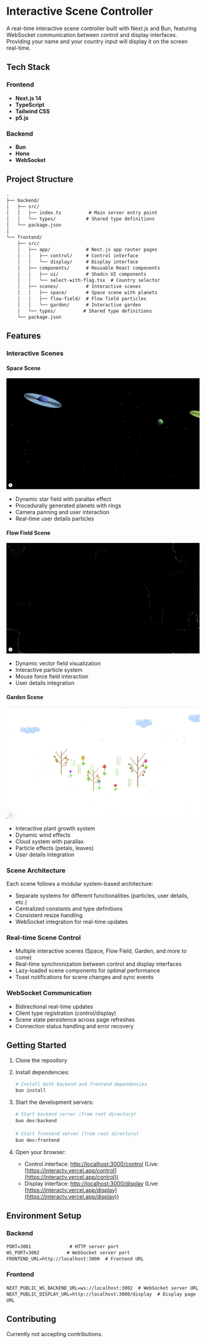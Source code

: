 # Interactive Scene Controller

A real-time interactive scene controller built with Next.js and Bun, featuring WebSocket communication between control and display interfaces. Providing your name and your country input will display it on the screen real-time.

## Tech Stack

### Frontend

- **Next.js 14**
- **TypeScript**
- **Tailwind CSS**
- **p5.js**

### Backend

- **Bun**
- **Hono**
- **WebSocket**

## Project Structure

```
.
├── backend/
│   ├── src/
│   │   ├── index.ts          # Main server entry point
│   │   └── types/           # Shared type definitions
│   └── package.json
│
└── frontend/
    ├── src/
    │   ├── app/             # Next.js app router pages
    │   │   ├── control/     # Control interface
    │   │   └── display/     # Display interface
    │   ├── components/      # Reusable React components
    │   │   ├── ui/          # Shadcn UI components
    │   │   └── select-with-flag.tsx  # Country selector
    │   ├── scenes/          # Interactive scenes
    │   │   ├── space/       # Space scene with planets
    │   │   ├── flow-field/  # Flow field particles
    │   │   └── garden/      # Interactive garden
    │   └── types/          # Shared type definitions
    └── package.json
```

## Features

### Interactive Scenes

#### Space Scene

![Space Scene](./public/space-scene.png)

- Dynamic star field with parallax effect
- Procedurally generated planets with rings
- Camera panning and user interaction
- Real-time user details particles

#### Flow Field Scene

![Flow Field Scene](./public/flow-fluid-scene.png)

- Dynamic vector field visualization
- Interactive particle system
- Mouse force field interaction
- User details integration

#### Garden Scene

![Garden Scene](./public/garden-scene.png)

- Interactive plant growth system
- Dynamic wind effects
- Cloud system with parallax
- Particle effects (petals, leaves)
- User details integration

### Scene Architecture

Each scene follows a modular system-based architecture:

- Separate systems for different functionalities (particles, user details, etc.)
- Centralized constants and type definitions
- Consistent resize handling
- WebSocket integration for real-time updates

### Real-time Scene Control

- Multiple interactive scenes (Space, Flow Field, Garden, and more to come)
- Real-time synchronization between control and display interfaces
- Lazy-loaded scene components for optimal performance
- Toast notifications for scene changes and sync events

### WebSocket Communication

- Bidirectional real-time updates
- Client type registration (control/display)
- Scene state persistence across page refreshes
- Connection status handling and error recovery

## Getting Started

1. Clone the repository
2. Install dependencies:

   ```bash
   # Install both backend and frontend dependencies
   bun install
   ```

3. Start the development servers:

   ```bash
   # Start backend server (from root directory)
   bun dev:backend

   # Start frontend server (from root directory)
   bun dev:frontend
   ```

4. Open your browser:
   - Control interface: [http://localhost:3000/control](http://localhost:3000/control) (Live: [https://interactv.vercel.app/control](https://interactv.vercel.app/control))
   - Display interface: [http://localhost:3000/display](http://localhost:3000/display) (Live: [https://interactv.vercel.app/display](https://interactv.vercel.app/display))

## Environment Setup

### Backend

```env
PORT=3001              # HTTP server port
WS_PORT=3002          # WebSocket server port
FRONTEND_URL=http://localhost:3000  # Frontend URL
```

### Frontend

```env
NEXT_PUBLIC_WS_BACKEND_URL=ws://localhost:3002  # WebSocket server URL
NEXT_PUBLIC_DISPLAY_URL=http://localhost:3000/display  # Display page URL
```

## Contributing

Currently not accepting contributions.
